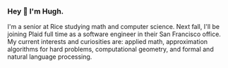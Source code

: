### Hey 👋 I'm Hugh.

I'm a senior at Rice studying math and computer science. 
Next fall, I'll be joining Plaid full time as a software engineer 
in their San Francisco office. My current interests and curiosities 
are: applied math, approximation algorithms for hard problems, 
computational geometry, and formal and natural language processing.
